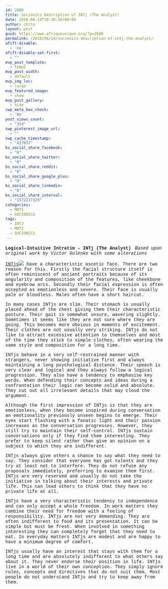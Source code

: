 ```yaml
---
id: 2880
title: Socionics Description of INTj (The Analyst)
date: 2010-08-14T10:30:38+00:00
author: chito
layout: post
guid: https://www.afriqueunique.org/?p=2880
permalink: /2010/08/14/socionics-description-of-intj-the-analyst/
afift-disable:
  - 'no'
afift-disable-set-first:
  - ""
mvp_post_template:
  - temp2
mvp_post_width:
  - default
mvp_img_loc:
  - large
mvp_featured_image:
  - show
mvp_post_gallery:
  - hide
cwp_meta_box_check:
  - 'No'
post_views_count:
  - "354"
swp_pinterest_image_url:
  - ""
swp_cache_timestamp:
  - "427037"
bs_social_share_facebook:
  - "0"
bs_social_share_twitter:
  - "0"
bs_social_share_reddit:
  - "0"
bs_social_share_google_plus:
  - "0"
bs_social_share_linkedin:
  - "0"
bs_social_share_interval:
  - "1572227329"
categories:
  - MBTI
  - SOCIONICS
tags:
  - INTJ
  - MBTI
  - SOCIONICS
---
```

<span style="font-family: 'courier new', courier, monospace;"><b>Logical-Intuitive Intratim &#8211; INTj (The Analyst)</b>&nbsp;</span> <span style="font-family: 'courier new', courier, monospace;"><i>Based upon original work by Victor Gulenko with some alterations</i>&nbsp;</span>

<span style="font-family: 'courier new', courier, monospace;"><a class="active-text" title="More about INTjs" href="https://www.afriqueunique.org/?s=INTJ">INTjs<img src="http://www.socionics.com/prof/common/graph/q-mark.gif" border="0" /></a>&nbsp;have a characteristic ascetic face. There are two reason for this. Firstly the facial structure itself is often reminiscent of ancient portraits because of its angularity and composition of the features, like cheekbone and eyebrow arcs. Secondly their facial expression is often accepted as emotionless and severe. Their face is usually pale or bloodless. Males often have a short haircut.&nbsp;</span>

<span style="font-family: 'courier new', courier, monospace;">In many cases INTjs are slim. Their stomach is usually placed ahead of the chest giving them their characteristic posture. Their gait is somewhat unsure, wavering slightly. Sometimes it seems like they are not sure where they are going. This becomes more obvious in moments of excitement. Their clothes are not usually very striking. INTjs do not like to attract excessive attention to themselves and most of the time they stick to simple clothes, often wearing the same style and composition for a long time.&nbsp;</span>

<span style="font-family: 'courier new', courier, monospace;">INTjs behave in a very self-restrained manner with strangers, never showing initiative first and always maintaining a long psychological distance. Their speech is very clear and logical and they always follow a logical progression. They also have a tendency to emphasise key words. When defending their concepts and ideas during a confrontation their logic can become solid and absolute. They cut out all irrelevant details that may cloud the argument.&nbsp;</span>

<span style="font-family: 'courier new', courier, monospace;">Although the first impression of INTjs is that they are emotionless, when they become inspired during conversation an emotionality previously unseen begins to emerge. Their eyes start flashing with a fanatic light and their passion increases as the conversation progresses. However, they still try to maintain their self-control. INTjs sustain conversations only if they find them interesting. They prefer to keep silent rather than give an opinion on a subject to which they are indifferent.&nbsp;</span>

<span style="font-family: 'courier new', courier, monospace;">INTjs always give others a chance to say what they need to say. They consider that everyone has got talents and they try at least not to interfere. They do not refuse any proposals immediately, preferring to examine them first. INTjs are very reserved and usually do not take the initiative in talking about their interests and private life. This can lead others to think that they have no private life at all.&nbsp;</span>

<span style="font-family: 'courier new', courier, monospace;">INTjs have a very characteristic tendency to independence and can only accept a whole freedom. In work matters they combine their need for freedom with a feeling of responsibility. INTjs are not very demanding. They are often indifferent to food and its presentation. It can be simple but must be fresh. When involved in something interesting they can completely forget that they need to eat. In everyday matters INTjs are modest and are happy to have a minimum degree of comfort.&nbsp;</span>

<span style="font-family: 'courier new', courier, monospace;">INTjs usually have an interest that stays with them for a long time and are absolutely indifferent to what others say about it. They never endorse their position in life. INTjs live in a world of their own conception. They simply ignore rules, concepts and directives that do not suit them. Most people do not understand INTjs and try to keep away from them.&nbsp;</span>